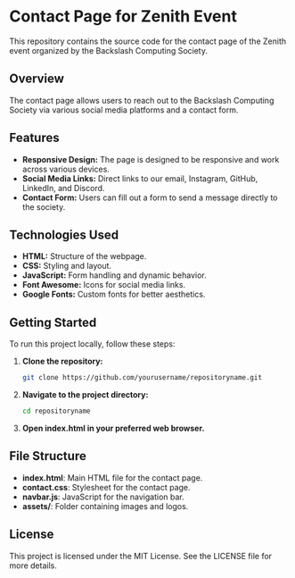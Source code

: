 # Contact Page for Zenith Event

This repository contains the source code for the contact page of the Zenith event organized by the Backslash Computing Society.

## Overview

The contact page allows users to reach out to the Backslash Computing Society via various social media platforms and a contact form.

## Features

- **Responsive Design:** The page is designed to be responsive and work across various devices.
- **Social Media Links:** Direct links to our email, Instagram, GitHub, LinkedIn, and Discord.
- **Contact Form:** Users can fill out a form to send a message directly to the society.

## Technologies Used

- **HTML:** Structure of the webpage.
- **CSS:** Styling and layout.
- **JavaScript:** Form handling and dynamic behavior.
- **Font Awesome:** Icons for social media links.
- **Google Fonts:** Custom fonts for better aesthetics.

## Getting Started

To run this project locally, follow these steps:

1. **Clone the repository:**
   ```bash
   git clone https://github.com/yourusername/repositoryname.git

2. **Navigate to the project directory:**
   ```bash
   cd repositoryname

3. **Open index.html in your preferred web browser.**

## File Structure
- **index.html**: Main HTML file for the contact page.
- **contact.css**: Stylesheet for the contact page.
- **navbar.js**: JavaScript for the navigation bar.
- **assets/**: Folder containing images and logos.

## License
This project is licensed under the MIT License. See the LICENSE file for more details.
